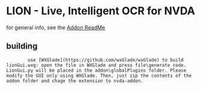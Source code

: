 # LION -  Live, Intelligent OCR for NVDA 
for general info, see the [Addon ReadMe](addon/doc/en/readme.htm)
## building
            use [WXGlade](https://github.com/wxGlade/wxGlade) to build lionGui.wxg: open the file in WXGlade and press file\generate code. LionGui.py will be placed in the addon\globalPlugins folder. Please modify the GUI only using WXGlade. Then, just zip the contents of the addon folder and chage the extension to nvda-addon.
